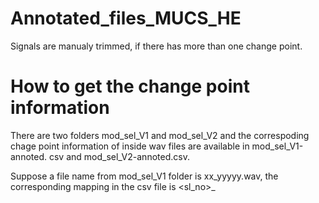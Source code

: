 # Annotated_files_MUCS_HE

Signals are manualy trimmed, if there has more than one change point.

# How to get the change point information

There are two folders mod_sel_V1 and mod_sel_V2 and the correspoding chage point information of inside wav files are available in mod_sel_V1-annoted. csv and  mod_sel_V2-annoted.csv.

Suppose a file name from mod_sel_V1 folder is xx_yyyyy.wav, the corresponding mapping in the csv file is <sl_no>_ 
